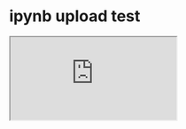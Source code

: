 # ipynb upload test


<p>
  <iframe
    src="https://nbviewer.org/gist/ShawnKim2/b76bccd991452b5d817bcda82b3ea770"
    width: 3000px;
    height: 4500;
    scrolling="yes">
  </iframe>
</p>
